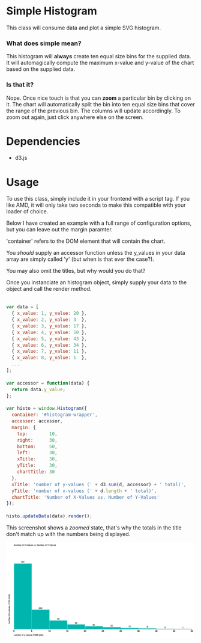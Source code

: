 # Simple Histogram

This class will consume data and plot a simple SVG histogram.

### What does simple mean?

This histogram will **always** create ten equal size bins for the supplied data.
It will automagically compute the maximum x-value and y-value of the chart based
on the supplied data.

### Is that it?

Nope. Once nice touch is that you can **zoom** a particular bin by clicking on it.
The chart will automatically split the bin into ten equal size bins that cover the
range of the previous bin. The columns will update accordingly. To zoom out again,
just click anywhere else on the screen.

# Dependencies

* d3.js

# Usage

To use this class, simply include it in your frontend with a script tag. If you
like AMD, it will only take two seconds to make this compatible with your loader
of choice.

Below I have created an example with a full range of configuration options, but
you can leave out the margin paramter.

'container' refers to the DOM element that will contain the chart.

You *should* supply an accessor function unless the y_values in your data array
are simply called 'y' (but when is that ever the case?).

You may also omit the titles, but why would you do that?

Once you instanciate an histogram object, simply supply your data to the object
and call the render method.

```javascript

var data = [
  { x_value: 1, y_value: 20 },
  { x_value: 2, y_value: 3  },
  { x_value: 3, y_value: 17 },
  { x_value: 4, y_value: 50 },
  { x_value: 5, y_value: 43 },
  { x_value: 6, y_value: 34 },
  { x_value: 7, y_value: 11 },
  { x_value: 8, y_value: 1  },
  ...
];

var accessor = function(data) {
  return data.y_value;
};

var histo = window.Histogram({
  container: '#histogram-wrapper',
  accessor: accessor,
  margin: {
    top:        10,
    right:      30,
    bottom:     50,
    left:       30,
    xTitle:     30,
    yTitle:     30,
    chartTitle: 30
  },
  xTitle: 'number of y-values (' + d3.sum(d, accessor) + ' total)',
  yTitle: 'number of x-values (' + d.length + ' total)',
  chartTitle: 'Number of X-Values vs. Number of Y-Values'
});

histo.updateData(data).render();

```

This screenshot shows a *zoomed* state, that's why the totals in the title don't
match up with the numbers being displayed.

![Screenshot](/chart-picture.png)
